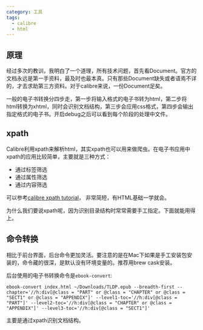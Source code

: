 ```yaml
---
category: 工具
tags:
  - calibre
  - html
---
```


## 原理

经过多次的教训，我明白了一个道理，所有技术问题，首先看Document。官方的文档永远是第一手资料，最及时也最本真。只有那些Document缺失或者语焉不详的，才去求助第三方资料。对于calibre来说，一份Document足矣。

一般的电子书转换分四步走，第一步将输入格式的电子书转为html，第二步将html转换为xhtml，同时会识别文档结构，第三步会应用css格式，第四步会输出指定格式的电子书。开启debug之后可以看到每个阶段的处理中文件。

## xpath

Calibre利用xpath来解析html，其实xpath也可以用来做爬虫。在电子书应用中xpath的应用比较简单，主要就是三种方式：

* 通过标签筛选
* 通过属性筛选
* 通过内容筛选

可以参考[calibre xpath tutorial](https://manual.calibre-ebook.com/xpath.html#xpath-tutorial)， 非常简短，有HTML基础一学就会。

为什么我们要说xpath呢，因为识别目录结构时常常需要手工指定。下面就能用得上。

## 命令转换

相比于前台界面，后台命令更加灵活。要注意的是在Mac下如果是手工安装包安装的，命令藏的很深，是默认没有环境变量的。推荐用brew cask安装。

后台使用的电子书转换命令是`ebook-convert`:

~~~shell
ebook-convert index.html ~/Downloads/TLDP.epub --breadth-first --chapter='//h:div[@class = "PART" or @class = "CHAPTER" or @class = "SECT1" or @class = "APPENDIX"]' --level1-toc='//h:div[@class = "PART"]' --level2-toc='//h:div[@class = "CHAPTER" or @class = "APPENDIX"]' --level3-toc='//h:div[@class = "SECT1"]'
~~~

主要是通过xpath识别文档结构。

